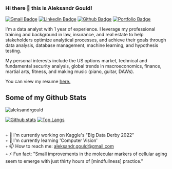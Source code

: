 ### Hi there 👋 this is Aleksandr Gould! ###

[![Gmail Badge](https://img.shields.io/badge/-aleksandr.gould@gmail.com-c14438?style=flat&logo=Gmail&logoColor=white&link=mailto:aleksandr.gould@gmail.com)](mailto:aleksandr.gould@gmail.com) 
[![Linkedin Badge](https://img.shields.io/badge/-https://www.linkedin.com/in/aleksandrgould-0072b1?style=flat&logo=Linkedin&logoColor=white&link=https://www.linkedin.com/in/https://www.linkedin.com/in/aleksandrgould/)](https://www.linkedin.com/in/https://www.linkedin.com/in/aleksandrgould/) [![Github Badge](https://img.shields.io/badge/-aleksandrgould-grey?style=flat&logo=github&logoColor=white&link=https://github.com/aleksandrgould/)](https://www.github.com/aleksandrgould/) [![Portfolio Badge](https://img.shields.io/badge/portfolio-web-blue?style=flat&link=https://github.com/aleksandrgould/data-analyst-repo/)](https://github.com/aleksandrgould/data-analyst-repo/) <p align='left'>I'm a data analyst with 1 year of experience. I leverage my professional training and background in law, insurance, and real estate to help stakeholders optimize analytical processes, and achieve their goals through data analysis, database management, machine learning, and hypothesis testing.

My personal interests include the US options market, technical and fundamental security analysis, global trends in macroeconomics, finance, martial arts, fitness, and making music (piano, guitar, DAWs).</p><p align='left'> You can view my resume <a href='https://docs.google.com/document/d/1etSkPqu0N1Hc3DSyJhxzorN4jsdGC8SlU7eGEdZso8A/edit?usp=sharing ' target=_blank><u>here</u>.</a></p>
## Some of my Github Stats
<p align=left> <img src=https://komarev.com/ghpvc/?username=aleksandrgould alt=aleksandrgould /> </p>

[![Github stats](https://github-readme-stats.vercel.app/api?username=aleksandrgould&show_icons=true&include_all_commits=true)](https://github.com/aleksandrgould/github-readme-stats)
[![Top Langs](https://github-readme-stats.vercel.app/api/top-langs/?username=aleksandrgould&layout=compact)](https://github.com/aleksandrgould/github-readme-stats)

<br/>◦ 🔭 I’m currently working on Kaggle's "Big Data Derby 2022"
<br/>◦ 🌱 I’m currently learning 'Computer Vision'
<br/>◦ 📫 How to reach me: aleksandr.gould@gmail.com
<br/>◦ ⚡ Fun fact: "Small improvements in the molecular markers of cellular aging seem to emerge with just thirty hours of [mindfullness] practice."
